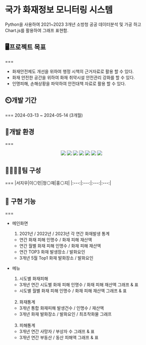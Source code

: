 국가 화재정보 모니터링 시스템
===
Python을 사용하여 2021~2023 3개년 소방청 공공 데이터분석 및 가공 하고
Chart.js를 활용하여 그래프 표현함.

## 🖥️프로젝트 목표
===
- 화재안전제도 개선을 위하여 행정 시책의 근거자료로 활용 할 수 있다. 
- 화재 안전한 공간을 위하여 화재 취약시설 안전관리 강화를 할 수 있다.
- 인명피해, 손해상황을 파악하여 안전대책 자료로 활용 할 수 있다.

## ⏲️개발 기간
===
2024-03-13 ~ 2024-05-14 (3개월)

## 🧰개발 환경
===
<div align=center>
  <img src="https://img.shields.io/badge/-Python-3776AB?style=for-the-badge&logo=Python&logoColor=white"/>
  <img src="https://img.shields.io/badge/springboot-6DB33F?style=for-the-badge&logo=springboot&logoColor=white">
  <img src="https://img.shields.io/badge/mariaDB-003545?style=for-the-badge&logo=mariadb&logoColor=white">
  <img src="https://img.shields.io/badge/HTML5-E34F26?style=for-the-badge&logo=HTML5&logoColor=white">
  <img src="https://img.shields.io/badge/CSS3-1572B6?style=for-the-badge&logo=CSS3&logoColor=white">
  <img src="https://img.shields.io/badge/JavaScript-F7DF1E?style=for-the-badge&logo=JavaScript&logoColor=white">
  <img src="https://img.shields.io/badge/Chart.js-FF6384?style=for-the-badge&logo=chartdotjs&logoColor=white">
</div>

## 👨‍👩‍👧‍👧팀 구성
===
|서지우|이⚪민|정⚪재|홍⚪지|
|:---:|:---:|:---:|:---:|
<!-- |<a href="https://github.com/JENGMINJAE"><img src="https://img.shields.io/badge/GitHub-181717?style=for-the-badge&logo=GitHub&logoColor=white"></a>|<a href="https://github.com/JENGMINJAE"><img src="https://img.shields.io/badge/GitHub-181717?style=for-the-badge&logo=GitHub&logoColor=white"></a>|<a href="https://github.com/JENGMINJAE"><img src="https://img.shields.io/badge/GitHub-181717?style=for-the-badge&logo=GitHub&logoColor=white"></a>|<a href="https://github.com/JENGMINJAE"><img src="https://img.shields.io/badge/GitHub-181717?style=for-the-badge&logo=GitHub&logoColor=white"></a>| --> 


## 🧮 구현 기능
===
+ 메인화면
  1. 2021년 / 2022년 / 2023년 각 연간 화재발생 통계
    - 연간 화재 피해 인명수 / 화재 피해 재산액
    - 연간 월별 화재 피해 인명수 / 화재 피해 재산액
    - 연간 TOP3 화재 발생장소 / 발화요인
    - 3개년 5월 Top1 화재 발화장소 / 발화요인 
  
+ 메뉴 <br/>
  1. 시도별 화재피해
    - 3개년 연간 시도별 화재 피해 인명수 / 화재 피해 재산액 그래프 & 표                    
    - 시도별 월별 화재 피해 인명수 / 화재 피해 재산액 그래프 & 표 
  <br/>

  2. 화재통계
    - 3개년 통합 화재피해 발생건수 / 인명수 / 재산액 
    - 3개년 화재 발화장소 / 발화요인 / 최초착화물 그래프 
  <br/>
  
  3. 피해통계
    - 3개년 연간 사망자 / 부상자 수 그래프 & 표
    - 3개년 연간 부동산 / 동산 피해액 그래프 & 표


